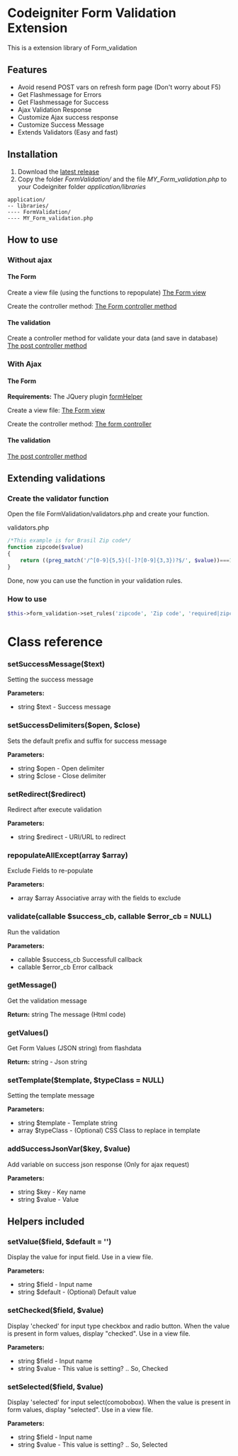 # Codeigniter Form Validation Extension
This is a extension library of Form_validation
## Features
* Avoid resend POST vars on refresh form page (Don't worry about F5)
* Get Flashmessage for Errors
* Get Flashmessage for Success
* Ajax Validation Response
* Customize Ajax success response
* Customize Success Message
* Extends Validators (Easy and fast)

## Installation

1. Download the [latest release](https://github.com/davicotico/Codeigniter-Form-Validation-Extension/archive/v1.0.0.zip)
2. Copy the folder *FormValidation/* and the file *MY_Form_validation.php* to your Codeigniter folder *application/libraries*
```
application/
-- libraries/
---- FormValidation/
---- MY_Form_validation.php
```
## How to use
### Without ajax
#### The Form

Create a view file (using the functions to repopulate) [The Form view](https://github.com/davicotico/Codeigniter-Form-Validation-Extension/blob/master/application/views/myform.php)

Create the controller method: [The Form controller method](https://github.com/davicotico/Codeigniter-Form-Validation-Extension/blob/master/application/controllers/Formtest.php#L7)

#### The validation

Create a controller method for validate your data (and save in database) [The post controller method](https://github.com/davicotico/Codeigniter-Form-Validation-Extension/blob/master/application/controllers/Formtest.php#L23)
### With Ajax
#### The Form

**Requirements:** The JQuery plugin [formHelper](https://github.com/davicotico/jQuery-formHelper)

Create a view file: [The Form view](https://github.com/davicotico/Codeigniter-Form-Validation-Extension/blob/master/application/views/myformAjax.php)

Create the controller method: [The form controller](https://github.com/davicotico/Codeigniter-Form-Validation-Extension/blob/master/application/controllers/Formtest.php#L16)

#### The validation

[The post controller method](https://github.com/davicotico/Codeigniter-Form-Validation-Extension/blob/master/application/controllers/Formtest.php#L23)

## Extending validations
### Create the validator function 
Open the file FormValidation/validators.php and create your function.

validators.php
```php
/*This example is for Brasil Zip code*/
function zipcode($value)
{
    return ((preg_match('/^[0-9]{5,5}([-]?[0-9]{3,3})?$/', $value))===1);
}
```
Done, now you can use the function in your validation rules.
### How to use
```php
$this->form_validation->set_rules('zipcode', 'Zip code', 'required|zipcode', array('zipcode'=>'Escreva um cep valido'));
```

# Class reference
### setSuccessMessage($text)
Setting the success message

**Parameters:**

* string $text - Success message
### setSuccessDelimiters($open, $close)
Sets the default prefix and suffix for success message

**Parameters:**

* string $open - Open delimiter
* string $close - Close delimiter

### setRedirect($redirect)
Redirect after execute validation

**Parameters:**

* string $redirect - URI/URL to redirect

### repopulateAllExcept(array $array)
Exclude Fields to re-populate

**Parameters:**

* array $array Associative array with the fields to exclude

### validate(callable $success_cb, callable $error_cb = NULL)
Run the validation

**Parameters:**

* callable $success_cb Successfull callback
* callable $error_cb Error callback


### getMessage()
Get the validation message

**Return:** string The message (Html code)
### getValues()
Get Form Values (JSON string) from flashdata

**Return:** string - Json string
### setTemplate($template, $typeClass = NULL)
Setting the template message

**Parameters:**

* string $template - Template string
* array $typeClass - (Optional) CSS Class to replace in template

### addSuccessJsonVar($key, $value)
Add variable on success json response (Only for ajax request)

**Parameters:**

* string $key - Key name
* string $value - Value

## Helpers included
### setValue($field, $default = '')
Display the value for input field. Use in a view file. 

**Parameters:**

* string $field - Input name
* string $default - (Optional) Default value
### setChecked($field, $value)
Display 'checked' for input type checkbox and radio button. When the value is present in form values, display "checked". Use in a view file. 

**Parameters:**

* string $field - Input name
* string $value - This value is setting? .. So, Checked

### setSelected($field, $value)
Display 'selected' for input select(comobobox). When the value is present in form values, display "selected". Use in a view file. 

**Parameters:**

* string $field - Input name
* string $value - This value is setting? .. So, Selected

